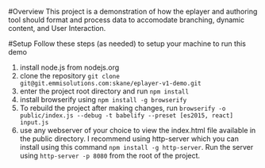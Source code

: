 #Overview
This project is a demonstration of how the eplayer and authoring tool
should format and process data to accomodate branching, dynamic content,
and User Interaction.

#Setup
Follow these steps (as needed) to setup your machine to run this demo

1. install node.js from nodejs.org
2. clone the repository ```git clone git@git.emmisolutions.com:skane/eplayer-v1-demo.git```
3. enter the project root directory and run ```npm install```
4. install browserify using ```npm install -g browserify```
5. To rebuild the project after making changes, run ```browserify -o public/index.js --debug -t babelify --preset [es2015, react] input.js```
6. use any webserver of your choice to view the index.html file available
in the public directory.  I recommend using http-server which you can 
install using this command ```npm install -g http-server```.  Run the
server using ```http-server -p 8080``` from the root of the project.
